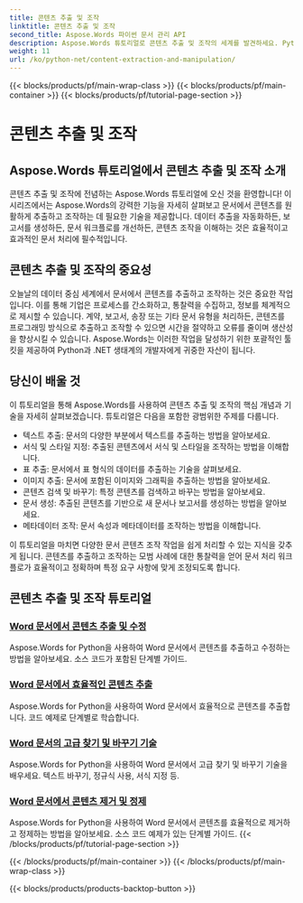 ```yaml
---
title: 콘텐츠 추출 및 조작
linktitle: 콘텐츠 추출 및 조작
second_title: Aspose.Words 파이썬 문서 관리 API
description: Aspose.Words 튜토리얼로 콘텐츠 추출 및 조작의 세계를 발견하세요. Python과 .NET을 사용하여 콘텐츠를 효율적으로 추출하고 조작하는 방법을 배우고 문서 처리 역량을 강화하세요.
weight: 11
url: /ko/python-net/content-extraction-and-manipulation/
---
```


{{< blocks/products/pf/main-wrap-class >}}
{{< blocks/products/pf/main-container >}}
{{< blocks/products/pf/tutorial-page-section >}}

# 콘텐츠 추출 및 조작

## Aspose.Words 튜토리얼에서 콘텐츠 추출 및 조작 소개

콘텐츠 추출 및 조작에 전념하는 Aspose.Words 튜토리얼에 오신 것을 환영합니다! 이 시리즈에서는 Aspose.Words의 강력한 기능을 자세히 살펴보고 문서에서 콘텐츠를 원활하게 추출하고 조작하는 데 필요한 기술을 제공합니다. 데이터 추출을 자동화하든, 보고서를 생성하든, 문서 워크플로를 개선하든, 콘텐츠 조작을 이해하는 것은 효율적이고 효과적인 문서 처리에 필수적입니다.

## 콘텐츠 추출 및 조작의 중요성

오늘날의 데이터 중심 세계에서 문서에서 콘텐츠를 추출하고 조작하는 것은 중요한 작업입니다. 이를 통해 기업은 프로세스를 간소화하고, 통찰력을 수집하고, 정보를 체계적으로 제시할 수 있습니다. 계약, 보고서, 송장 또는 기타 문서 유형을 처리하든, 콘텐츠를 프로그래밍 방식으로 추출하고 조작할 수 있으면 시간을 절약하고 오류를 줄이며 생산성을 향상시킬 수 있습니다. Aspose.Words는 이러한 작업을 달성하기 위한 포괄적인 툴킷을 제공하여 Python과 .NET 생태계의 개발자에게 귀중한 자산이 됩니다.

## 당신이 배울 것

이 튜토리얼을 통해 Aspose.Words를 사용하여 콘텐츠 추출 및 조작의 핵심 개념과 기술을 자세히 살펴보겠습니다. 튜토리얼은 다음을 포함한 광범위한 주제를 다룹니다.

- 텍스트 추출: 문서의 다양한 부분에서 텍스트를 추출하는 방법을 알아보세요.
- 서식 및 스타일 지정: 추출된 콘텐츠에서 서식 및 스타일을 조작하는 방법을 이해합니다.
- 표 추출: 문서에서 표 형식의 데이터를 추출하는 기술을 살펴보세요.
- 이미지 추출: 문서에 포함된 이미지와 그래픽을 추출하는 방법을 알아보세요.
- 콘텐츠 검색 및 바꾸기: 특정 콘텐츠를 검색하고 바꾸는 방법을 알아보세요.
- 문서 생성: 추출된 콘텐츠를 기반으로 새 문서나 보고서를 생성하는 방법을 알아보세요.
- 메타데이터 조작: 문서 속성과 메타데이터를 조작하는 방법을 이해합니다.

이 튜토리얼을 마치면 다양한 문서 콘텐츠 조작 작업을 쉽게 처리할 수 있는 지식을 갖추게 됩니다. 콘텐츠를 추출하고 조작하는 모범 사례에 대한 통찰력을 얻어 문서 처리 워크플로가 효율적이고 정확하며 특정 요구 사항에 맞게 조정되도록 합니다.

## 콘텐츠 추출 및 조작 튜토리얼
### [Word 문서에서 콘텐츠 추출 및 수정](./extract-modify-document-content/)
Aspose.Words for Python을 사용하여 Word 문서에서 콘텐츠를 추출하고 수정하는 방법을 알아보세요. 소스 코드가 포함된 단계별 가이드.
### [Word 문서에서 효율적인 콘텐츠 추출](./document-content-extraction/)
Aspose.Words for Python을 사용하여 Word 문서에서 효율적으로 콘텐츠를 추출합니다. 코드 예제로 단계별로 학습합니다.
### [Word 문서의 고급 찾기 및 바꾸기 기술](./find-replace-documents/)
Aspose.Words for Python을 사용하여 Word 문서에서 고급 찾기 및 바꾸기 기술을 배우세요. 텍스트 바꾸기, 정규식 사용, 서식 지정 등.
### [Word 문서에서 콘텐츠 제거 및 정제](./remove-content-documents/)
Aspose.Words for Python을 사용하여 Word 문서에서 콘텐츠를 효율적으로 제거하고 정제하는 방법을 알아보세요. 소스 코드 예제가 있는 단계별 가이드.
{{< /blocks/products/pf/tutorial-page-section >}}

{{< /blocks/products/pf/main-container >}}
{{< /blocks/products/pf/main-wrap-class >}}

{{< blocks/products/products-backtop-button >}}
